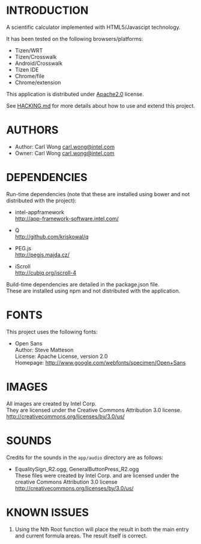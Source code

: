 # INTRODUCTION
A scientific calculator implemented with HTML5/Javascipt technology.

It has been tested on the following browsers/platforms:
* Tizen/WRT
* Tizen/Crosswalk
* Android/Crosswalk
* Tizen IDE
* Chrome/file
* Chrome/extension

This application is distributed under [Apache2.0](http://www.apache.org/licenses/LICENSE-2.0.html) license.

See [HACKING.md](https://github.com/01org/webapps-annex/blob/maxw-readme/HACKING.md) for more details about how to use and extend this project.

# AUTHORS
* Author: Carl Wong <carl.wong@intel.com>
* Owner: Carl Wong <carl.wong@intel.com>

# DEPENDENCIES
Run-time dependencies (note that these are installed using bower and not distributed with the project):

* intel-appframework<br/>
http://app-framework-software.intel.com/

* Q<br/>
http://github.com/kriskowal/q

* PEG.js<br/>
http://pegjs.majda.cz/

* iScroll<br/>
http://cubiq.org/iscroll-4

Build-time dependencies are detailed in the package.json file.<br/>
These are installed using npm and not distributed with the application.

# FONTS
This project uses the following fonts:

* Open Sans<br/>
Author: Steve Matteson<br/>
License: Apache License, version 2.0<br/>
Homepage: http://www.google.com/webfonts/specimen/Open+Sans

# IMAGES
All images are created by Intel Corp.<br/>
They are licensed under the Creative Commons Attribution 3.0 license.<br/>
http://creativecommons.org/licenses/by/3.0/us/

# SOUNDS
Credits for the sounds in the `app/audio` directory are as follows:

* EqualitySign_R2.ogg, GeneralButtonPress_R2.ogg<br/>
These files were created by Intel Corp. and are licensed under the creative Commons Attribution 3.0 license<br/>
http://creativecommons.org/licenses/by/3.0/us/

# KNOWN ISSUES
1) Using the Nth Root function will place the result in both the main entry and current formula areas. The result itself is correct.
